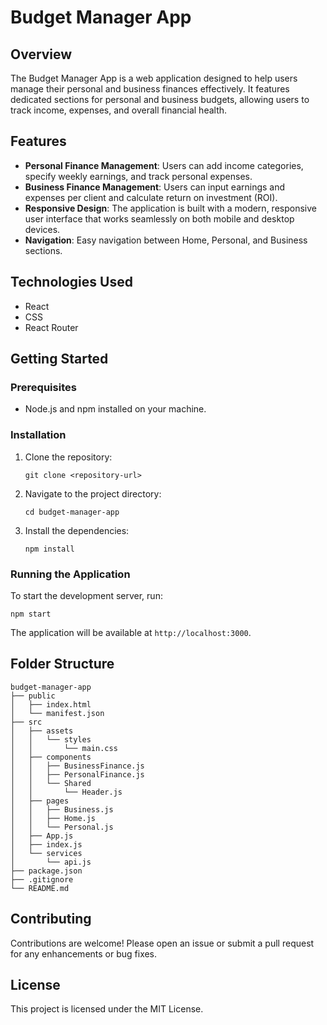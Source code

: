 # Budget Manager App

## Overview
The Budget Manager App is a web application designed to help users manage their personal and business finances effectively. It features dedicated sections for personal and business budgets, allowing users to track income, expenses, and overall financial health.

## Features
- **Personal Finance Management**: Users can add income categories, specify weekly earnings, and track personal expenses.
- **Business Finance Management**: Users can input earnings and expenses per client and calculate return on investment (ROI).
- **Responsive Design**: The application is built with a modern, responsive user interface that works seamlessly on both mobile and desktop devices.
- **Navigation**: Easy navigation between Home, Personal, and Business sections.

## Technologies Used
- React
- CSS
- React Router

## Getting Started

### Prerequisites
- Node.js and npm installed on your machine.

### Installation
1. Clone the repository:
   ```
   git clone <repository-url>
   ```
2. Navigate to the project directory:
   ```
   cd budget-manager-app
   ```
3. Install the dependencies:
   ```
   npm install
   ```

### Running the Application
To start the development server, run:
```
npm start
```
The application will be available at `http://localhost:3000`.

## Folder Structure
```
budget-manager-app
├── public
│   ├── index.html
│   └── manifest.json
├── src
│   ├── assets
│   │   └── styles
│   │       └── main.css
│   ├── components
│   │   ├── BusinessFinance.js
│   │   ├── PersonalFinance.js
│   │   └── Shared
│   │       └── Header.js
│   ├── pages
│   │   ├── Business.js
│   │   ├── Home.js
│   │   └── Personal.js
│   ├── App.js
│   ├── index.js
│   └── services
│       └── api.js
├── package.json
├── .gitignore
└── README.md
```

## Contributing
Contributions are welcome! Please open an issue or submit a pull request for any enhancements or bug fixes.

## License
This project is licensed under the MIT License.